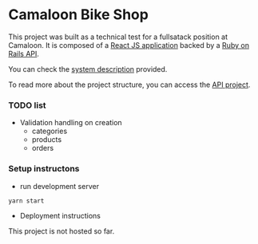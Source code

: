 # Camaloon Bike Shop

This project was built as a technical test for a fullsatack position at Camaloon. It is composed of a [React JS application](https://github.com/LeonardoGodoy/camaloon-bike-shop-front) backed by a [Ruby on Rails API](https://github.com/LeonardoGodoy/camaloon-bike-shop-api).

You can check the [system description](https://drive.google.com/file/d/1scSCrF8YyS4eB90vtcV8Yp-QFiSAlcxJ/view?usp=sharing) provided.

To read more about the project structure, you can access the [API project](https://github.com/LeonardoGodoy/camaloon-bike-shop-api).

### TODO list

- Validation handling on creation
  - categories
  - products
  - orders
### Setup instructons
* run development server

```bash
yarn start
```

* Deployment instructions

This project is not hosted so far.
